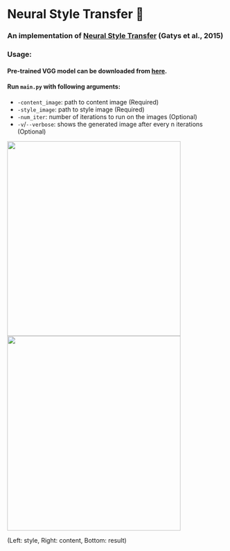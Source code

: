 # Neural Style Transfer :art:
### An implementation of [Neural Style Transfer](https://arxiv.org/abs/1508.06576) (Gatys et al., 2015)
### Usage:
#### Pre-trained VGG model can be downloaded from [here](http://www.vlfeat.org/matconvnet/pretrained/).
#### Run `main.py` with following arguments:
* `-content_image`: path to content image (Required)
* `-style_image`: path to style image (Required)
* `-num_iter`: number of iterations to run on the images (Optional)
* `-v`/`--verbose`: shows the generated image after every n iterations (Optional)

<img src="https://i.imgur.com/lsVvkhE.jpg" height="450" width="400"><img src="https://i.imgur.com/fmQyZFG.jpg=" height="450" width="400">

(Left: style, Right: content, Bottom: result)
